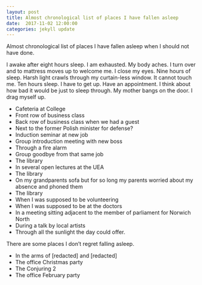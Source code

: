 ```yaml
---
layout: post
title: Almost chronological list of places I have fallen asleep
date:  2017-11-02 12:00:00
categories: jekyll update
---
```


Almost chronological list of places I have fallen asleep when I should not have done.

I awake after eight hours sleep. I am exhausted. My body aches. I turn over and to mattress moves up to welcome me. I close my eyes. Nine hours of sleep. Harsh light crawls through my curtain-less window. It cannot touch me. Ten hours sleep. I have to get up. Have an appointment. I think about how bad it would be just to sleep through. My mother bangs on the door. I drag myself up.

* Cafeteria at College
* Front row of business class
* Back row of business class when we had a guest
* Next to the former Polish minister for defense?
* Induction seminar at new job
* Group introduction meeting with new boss
* Through a fire alarm
* Group goodbye from that same job
* The library
* In several open lectures at the UEA
* The library
* On my grandparents sofa but for so long my parents worried about my absence and phoned them
* The library
* When I was supposed to be volunteering
* When I was supposed to be at the doctors
* In a meeting sitting adjacent to the member of parliament for Norwich North
* During a talk by local artists
* Through all the sunlight the day could offer.

There are some places I don’t regret falling asleep.

* In the arms of [redacted] and [redacted]
* The office Christmas party
* The Conjuring 2
* The office February party
